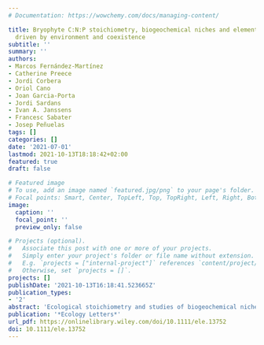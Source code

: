 ```yaml
---
# Documentation: https://wowchemy.com/docs/managing-content/

title: Bryophyte C:N:P stoichiometry, biogeochemical niches and elementome plasticity
  driven by environment and coexistence
subtitle: ''
summary: ''
authors:
- Marcos Fernández‐Martínez
- Catherine Preece
- Jordi Corbera
- Oriol Cano
- Joan Garcia‐Porta
- Jordi Sardans
- Ivan A. Janssens
- Francesc Sabater
- Josep Peñuelas
tags: []
categories: []
date: '2021-07-01'
lastmod: 2021-10-13T18:18:42+02:00
featured: true
draft: false

# Featured image
# To use, add an image named `featured.jpg/png` to your page's folder.
# Focal points: Smart, Center, TopLeft, Top, TopRight, Left, Right, BottomLeft, Bottom, BottomRight.
image:
  caption: ''
  focal_point: ''
  preview_only: false

# Projects (optional).
#   Associate this post with one or more of your projects.
#   Simply enter your project's folder or file name without extension.
#   E.g. `projects = ["internal-project"]` references `content/project/deep-learning/index.md`.
#   Otherwise, set `projects = []`.
projects: []
publishDate: '2021-10-13T16:18:41.523665Z'
publication_types:
- '2'
abstract: 'Ecological stoichiometry and studies of biogeochemical niches have mainly fo- cused on plankton and vascular plants, but the phenotypically closest modern rela- tives of early plants, bryophytes, have been largely neglected. We analysed C:N:P stoichiometries and elemental compositions (K, Na, Mg, Ca, S, Fe) of 35 widely distributed bryophyte species inhabiting springs. We estimated bryophyte C:N:P ratios and their biogeochemical niches, investigated how elementomes respond to the environment and determined whether they tend to diverge more for coexist- ing than non- coexisting individuals and species. The median C:N:P was 145:8:1, intermediate between Redfield ratio for marine plankton and those for vascular plants. Biogeochemical niches were differentiated amongst species and were phylo- genetically conserved. Differences in individual and species- specific elementomes increased with coexistence between species. Our results provide an evolutionary bridge between the ecological stoichiometries of algae and vascular plants and sug- gest that differences in elementomes could be used to understand community assemblages and functional diversity.'
publication: '*Ecology Letters*'
url_pdf: https://onlinelibrary.wiley.com/doi/10.1111/ele.13752
doi: 10.1111/ele.13752
---
```

